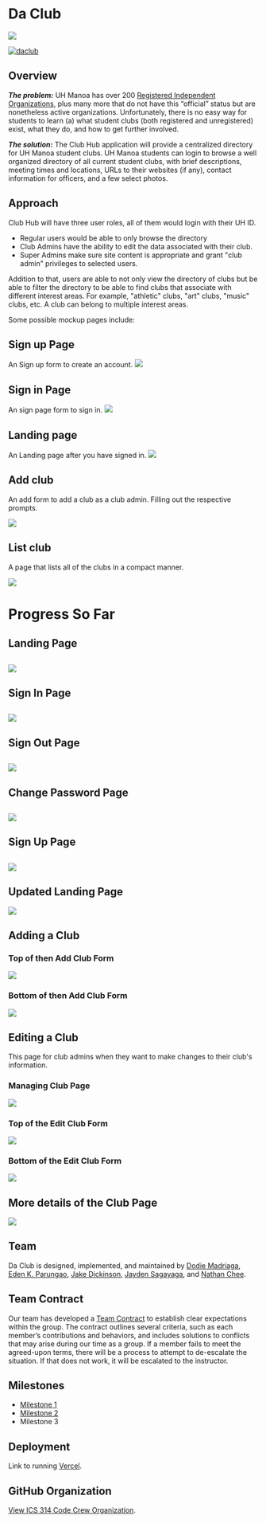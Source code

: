 <h1>Da Club</h1>

<img src="/doc/daClubLogo.png">

[![daclub](https://github.com/ics-314-code-crew/daclub/actions/workflows/ci.yml/badge.svg)](https://github.com/ics-314-code-crew/daclub/actions/workflows/ci.yml)

<h2>Overview</h2>
<b><i>The problem:</i></b> UH Manoa has over 200 <a href="https://manoa.hawaii.edu/studentlife/involvement/registered-independent-organizations/">Registered Independent Organizations</a>, plus many more that do not have this “official” status but are nonetheless active organizations. Unfortunately, there is no easy way for students to learn (a) what student clubs (both registered and unregistered) exist, what they do, and how to get further involved.

<b><i>The solution:</i></b> The Club Hub application will provide a centralized directory for UH Manoa student clubs. UH Manoa students can login to browse a well organized directory of all current student clubs, with brief descriptions, meeting times and locations, URLs to their websites (if any), contact information for officers, and a few select photos.

<h2>Approach</h2>
Club Hub will have three user roles, all of them would login with their UH ID. 
  <ul>
    <li>Regular users would be able to only browse the directory</li>
    <li>Club Admins have the ability to edit the data associated with their club.</li>
    <li>Super Admins make sure site content is appropriate and grant "club admin" privileges to selected users.</li>
  </ul>
Addition to that, users are able to not only view the directory of clubs but be able to filter the directory to be able to find clubs that associate with different interest areas. For example, "athletic" clubs, "art" clubs, "music" clubs, etc. A club can belong to multiple interest areas.

Some possible mockup pages include:

<h2>Sign up Page</h2>
An Sign up form to create an account.
<img src="doc/sign-up-register-page.png">

<h2>Sign in Page</h2>
An sign page form to sign in.
<img src="doc/sign-in-page.png">

<h2>Landing page</h2>
An Landing page after you have signed in.
<img src="doc/da-club-landing-2.png">

<h2>Add club</h2>
<p>An add form to add a club as a club admin. Filling out the respective prompts.</p>
<img src="doc/add-club.png">

<h2>List club</h2>
<p>A page that lists all of the clubs in a compact manner.</p>
<img src="doc/list-club.png">

<!-- 
Future Features: 
<h2>Friends List</h2>
<p>A page that shows other users who have been added as members</p>
<img src="doc/friends-list.png">
 -->

<h1>Progress So Far</h1>

<h2>Landing Page<h2>
<img src="doc/revisedLanding.png">


<h2>Sign In Page<h2>
<img src="doc/rSignInPage.png">


<h2>Sign Out Page<h2>
<img src="doc/signout-page.png">


<h2>Change Password Page<h2>
<img src="doc/change-password-page.png">

<!--
<h2>Logged In Landing Page<h2>
<img src="doc/rSignedInLanding.png">
-->

<h2>Sign Up Page<h2>
<img src="doc/rSignUpPage.png">

<h2>Updated Landing Page</h2>
<img src="doc/new-landing-page.png">

<h2>Adding a Club</h2>
<h3>Top of then Add Club Form</h3>
<img src="doc/add-club-page1.png">
<h3>Bottom of then Add Club Form</h3>
<img src="doc/add-club-page2.png">

<h2>Editing a Club</h2>
This page for club admins when they want to make changes to their club's information.
<h3>Managing Club Page</h3>
<img src="doc/edit-club-page1.png">
<h3>Top of the Edit Club Form</h3>
<img src="doc/edit-club-page2.png">
<h3>Bottom of the Edit Club Form</h3>
<img src="doc/edit-club-page3.png">

<h2>More details of the Club Page</h2>
<img src="doc/club-page-details.png">



<h2>Team</h2>
Da Club is designed, implemented, and maintained by <a href="https://github.com/Dodie-Mad">Dodie Madriaga</a>, <a href="https://github.com/edenkp">Eden K. Parungao</a>, <a href="https://github.com/jaked332">Jake Dickinson</a>, <a href="https://github.com/JaySaga22">Jayden Sagayaga</a>, and <a href="https://github.com/Nate2389">Nathan Chee</a>.
<h2>Team Contract</h2>
Our team has developed a <a href="https://docs.google.com/document/d/1PiApV3qOrppXNGaRf1kudZ24YolmkLwuc0Uw49lqp0w/edit?usp=sharing">Team Contract</a> to establish clear expectations within the group. The contract outlines several criteria, such as each member’s contributions and behaviors, and includes solutions to conflicts that may arise during our time as a group. If a member fails to meet the agreed-upon terms, there will be a process to attempt to de-escalate the situation. If that does not work, it will be escalated to the instructor.
<h2>Milestones</h2>
<ul>
  <li><a href="https://github.com/orgs/ics-314-code-crew/projects/1">Milestone 1</a></li>
  <li><a href="https://github.com/orgs/ics-314-code-crew/projects/5">Milestone 2</a></li>
  <li>Milestone 3</li>
</ul>
<h2>Deployment</h2>
Link to running <a href="https://daclub-ruddy.vercel.app/">Vercel</a>.
<h2>GitHub Organization</h2>
<a href="https://github.com/ics-314-code-crew">View ICS 314 Code Crew Organization</a>.

